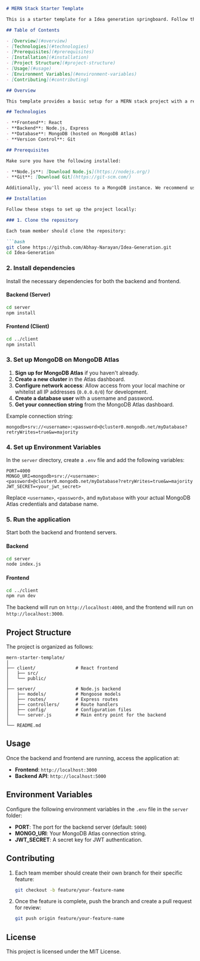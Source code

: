 ```markdown
# MERN Stack Starter Template

This is a starter template for a Idea generation springboard. Follow the steps below to set it up locally with a remote MongoDB database.

## Table of Contents

- [Overview](#overview)
- [Technologies](#technologies)
- [Prerequisites](#prerequisites)
- [Installation](#installation)
- [Project Structure](#project-structure)
- [Usage](#usage)
- [Environment Variables](#environment-variables)
- [Contributing](#contributing)

## Overview

This template provides a basic setup for a MERN stack project with a remote MongoDB database (e.g., MongoDB Atlas). It helps a team of three developers get started with frontend, backend, and database integration.

## Technologies

- **Frontend**: React
- **Backend**: Node.js, Express
- **Database**: MongoDB (hosted on MongoDB Atlas)
- **Version Control**: Git

## Prerequisites

Make sure you have the following installed:

- **Node.js**: [Download Node.js](https://nodejs.org/)
- **Git**: [Download Git](https://git-scm.com/)

Additionally, you'll need access to a MongoDB instance. We recommend using **MongoDB Atlas**, a cloud database service. Sign up at [MongoDB Atlas](https://www.mongodb.com/cloud/atlas).

## Installation

Follow these steps to set up the project locally:

### 1. Clone the repository

Each team member should clone the repository:

```bash
git clone https://github.com/Abhay-Narayan/Idea-Generation.git
cd Idea-Generation
```

### 2. Install dependencies

Install the necessary dependencies for both the backend and frontend.

#### Backend (Server)
```bash
cd server
npm install
```

#### Frontend (Client)
```bash
cd ../client
npm install
```

### 3. Set up MongoDB on MongoDB Atlas

1. **Sign up for MongoDB Atlas** if you haven't already.
2. **Create a new cluster** in the Atlas dashboard.
3. **Configure network access**: Allow access from your local machine or whitelist all IP addresses (`0.0.0.0/0`) for development.
4. **Create a database user** with a username and password.
5. **Get your connection string** from the MongoDB Atlas dashboard.

Example connection string:

```
mongodb+srv://<username>:<password>@cluster0.mongodb.net/myDatabase?retryWrites=true&w=majority
```

### 4. Set up Environment Variables

In the `server` directory, create a `.env` file and add the following variables:

```plaintext
PORT=4000
MONGO_URI=mongodb+srv://<username>:<password>@cluster0.mongodb.net/myDatabase?retryWrites=true&w=majority
JWT_SECRET=<your_jwt_secret>
```

Replace `<username>`, `<password>`, and `myDatabase` with your actual MongoDB Atlas credentials and database name.

### 5. Run the application

Start both the backend and frontend servers.

#### Backend
```bash
cd server
node index.js
```

#### Frontend
```bash
cd ../client
npm run dev
```

The backend will run on `http://localhost:4000`, and the frontend will run on `http://localhost:3000`.

## Project Structure

The project is organized as follows:

```
mern-starter-template/
│
├── client/               # React frontend
│   ├── src/
│   └── public/
│
├── server/               # Node.js backend
│   ├── models/           # Mongoose models
│   ├── routes/           # Express routes
│   ├── controllers/      # Route handlers
│   ├── config/           # Configuration files
│   └── server.js         # Main entry point for the backend
│
└── README.md
```

## Usage

Once the backend and frontend are running, access the application at:

- **Frontend**: `http://localhost:3000`
- **Backend API**: `http://localhost:5000`

## Environment Variables

Configure the following environment variables in the `.env` file in the `server` folder:

- **PORT**: The port for the backend server (default: `5000`)
- **MONGO_URI**: Your MongoDB Atlas connection string.
- **JWT_SECRET**: A secret key for JWT authentication.

## Contributing

1. Each team member should create their own branch for their specific feature:
   ```bash
   git checkout -b feature/your-feature-name
   ```

2. Once the feature is complete, push the branch and create a pull request for review:
   ```bash
   git push origin feature/your-feature-name
   ```

## License

This project is licensed under the MIT License.
